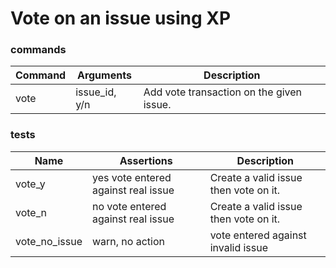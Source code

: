 # Vote on an issue using XP

### commands

| Command | Arguments | Description |
|---------|-----------|-------------|
| vote | issue_id, y/n | Add vote transaction on the given issue. |

### tests

| Name | Assertions | Description |
|------|------------|-------------|
| vote_y | yes vote entered against real issue | Create a valid issue then vote on it. |
| vote_n | no vote entered against real issue | Create a valid issue then vote on it. |
| vote_no_issue | warn, no action | vote entered against invalid issue |

